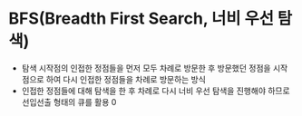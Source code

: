 # BFS(Breadth First Search, 너비 우선 탐색)
- 탐색 시작점의 인접한 정점들을 먼저 모두 차례로 방문한 후 방문했던 정점을 시작점으로 하여 다시 인접한 정점들을 차례로 방문하는 방식
- 인접한 정점들에 대해 탐색을 한 후 차례로 다시 너비 우선 탐색을 진행해야 하므로 선입선출 형태의 큐를 활용
0